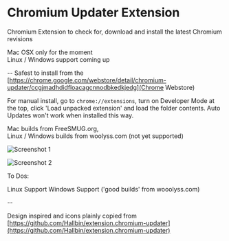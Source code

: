 Chromium Updater Extension
==========================
Chromium Extension to check for, download and install the latest Chromium revisions  

Mac OSX only for the moment  
Linux / Windows support coming up

--
Safest to install from the [https://chrome.google.com/webstore/detail/chromium-updater/ccgjmadhdidfloacagcnnodbkedkjedg](Chrome Webstore)


For manual install, go to `chrome://extensions`, turn on Developer Mode at the top, click 'Load unpacked extension' and load the folder contents. Auto Updates won't work when installed this way. 


Mac builds from FreeSMUG.org,  
Linux / Windows builds from woolyss.com (not yet supported)

![Screenshot 1](http://anony.ws/i/2015/06/02/popup.png)

![Screenshot 2](http://anony.ws/i/2015/06/02/richnote34081.png)  

To Dos:

Linux Support
Windows Support ('good builds' from wooolyss.com)

--

  
Design inspired and icons plainly copied from [https://github.com/Hallbin/extension.chromium-updater](https://github.com/Hallbin/extension.chromium-updater)